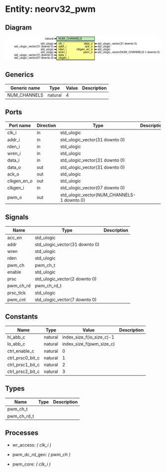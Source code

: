 # Entity: neorv32_pwm
## Diagram
![Diagram](neorv32_pwm.svg "Diagram")
## Generics
| Generic name | Type    | Value | Description |
| ------------ | ------- | ----- | ----------- |
| NUM_CHANNELS | natural | 4     |             |
## Ports
| Port name   | Direction | Type                                       | Description |
| ----------- | --------- | ------------------------------------------ | ----------- |
| clk_i       | in        | std_ulogic                                 |             |
| addr_i      | in        | std_ulogic_vector(31 downto 0)             |             |
| rden_i      | in        | std_ulogic                                 |             |
| wren_i      | in        | std_ulogic                                 |             |
| data_i      | in        | std_ulogic_vector(31 downto 0)             |             |
| data_o      | out       | std_ulogic_vector(31 downto 0)             |             |
| ack_o       | out       | std_ulogic                                 |             |
| clkgen_en_o | out       | std_ulogic                                 |             |
| clkgen_i    | in        | std_ulogic_vector(07 downto 0)             |             |
| pwm_o       | out       | std_ulogic_vector(NUM_CHANNELS-1 downto 0) |             |
## Signals
| Name      | Type                           | Description |
| --------- | ------------------------------ | ----------- |
| acc_en    | std_ulogic                     |             |
| addr      | std_ulogic_vector(31 downto 0) |             |
| wren      | std_ulogic                     |             |
| rden      | std_ulogic                     |             |
| pwm_ch    | pwm_ch_t                       |             |
| enable    | std_ulogic                     |             |
| prsc      | std_ulogic_vector(2 downto 0)  |             |
| pwm_ch_rd | pwm_ch_rd_t                    |             |
| prsc_tick | std_ulogic                     |             |
| pwm_cnt   | std_ulogic_vector(7 downto 0)  |             |
## Constants
| Name             | Type    | Value                      | Description |
| ---------------- | ------- | -------------------------- | ----------- |
| hi_abb_c         | natural |  index_size_f(io_size_c)-1 |             |
| lo_abb_c         | natural |  index_size_f(pwm_size_c)  |             |
| ctrl_enable_c    | natural |  0                         |             |
| ctrl_prsc0_bit_c | natural |  1                         |             |
| ctrl_prsc1_bit_c | natural |  2                         |             |
| ctrl_prsc2_bit_c | natural |  3                         |             |
## Types
| Name        | Type | Description |
| ----------- | ---- | ----------- |
| pwm_ch_t    |      |             |
| pwm_ch_rd_t |      |             |
## Processes
- wr_access: _( clk_i )_

- pwm_dc_rd_gen: _( pwm_ch )_

- pwm_core: _( clk_i )_

